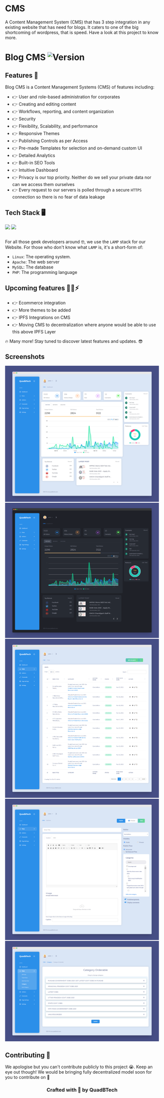 # CMS
A Content Management System (CMS) that has 3 step integration in any existing website that has need for blogs. It caters to one of the big shortcoming of wordpress, that is speed. Have a look at this project to know more.

# Blog CMS ![Version](https://img.shields.io/badge/version-1.0.1-purple)

## Features 🔰

Blog CMS is a Content Management Systems (CMS) of features including:
* 👉 User and role-based administration for corporates
* 👉 Creating and editing content
* 👉 Workflows, reporting, and content organization
* 👉 Security
* 👉 Flexibility, Scalability, and performance
* 👉 Responsive Themes
* 👉 Publishing Controls as per Access
* 👉 Pre-made Templates for selection and on-demand custom UI
* 👉 Detailed Analytics
* 👉 Built-in SEO Tools
* 👉 Intuitive Dashboard
* 👉️ Privacy is our top priority. Neither do we sell your private data nor can we access them ourselves
* 👉 Every request to our servers is polled through a secure `HTTPS` connection so there is no fear of data leakage

## Tech Stack 🖥️

<img style = "margin-bottom: 15px;" src = "https://www.pinclipart.com/picdir/big/255-2551244_php-icon-clipart.png" height = "100"/>
<img style = "margin-bottom: 15px;" src = "https://www.pinclipart.com/picdir/big/386-3865886_my-sql-5-clipart.png" height = "100"/>

For all those geek developers around 🤓, we use the `LAMP` stack for our Website.
For those who don't know what `LAMP` is, it's a short-form of:
* `Linux`: The operating system.
* `Apache`: The web server
* `MySQL`: The database
* `PHP`: The programming language

## Upcoming features 🏃‍♀️⚡

* 👉 Ecommerce integration
* 👉 More themes to be added
* 👉 IPFS Integrations on CMS
* 👉 Moving CMS to decentralization where anyone would be able to use this above IPFS Layer

🔥 Many more! Stay tuned to discover latest features and updates. 😎

## Screenshots
![Alt text](https://raw.githubusercontent.com/Shubhamsg7/blog-cms-screenshots/main/1.png "Screenshot 1")
![Alt text](https://raw.githubusercontent.com/Shubhamsg7/blog-cms-screenshots/main/2.png "Screenshot 2")
![Alt text](https://raw.githubusercontent.com/Shubhamsg7/blog-cms-screenshots/main/3.png "Screenshot 3")
![Alt text](https://raw.githubusercontent.com/Shubhamsg7/blog-cms-screenshots/main/4.png "Screenshot 4")
![Alt text](https://raw.githubusercontent.com/Shubhamsg7/blog-cms-screenshots/main/5.png "Screenshot 5")

## Contributing 🤝
We apologise but you can't contribute publicly to this project 😭. Keep an eye out though! We would be bringing fully decentralized model soon for you to contribute on 🤩

<div style="text-align: center;"><h3 style = "font-weight: bold;"> Crafted with 💙 by QuadBTech</h3></div>
